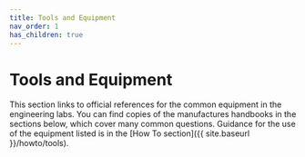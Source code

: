 ```yaml
---
title: Tools and Equipment
nav_order: 1
has_children: true
---
```


# Tools and Equipment

This section links to official references for the common equipment in the engineering labs. You can find copies of the manufactures handbooks in the sections below, which cover many common questions. Guidance for the use of the equipment listed is in the [How To section]({{ site.baseurl }}/howto/tools).
